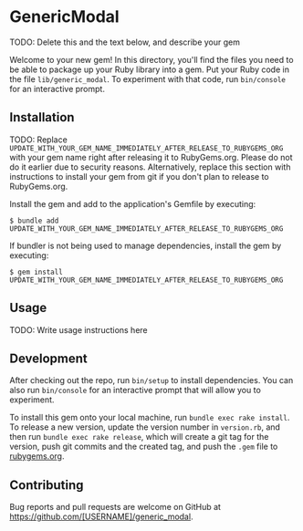 # GenericModal

TODO: Delete this and the text below, and describe your gem

Welcome to your new gem! In this directory, you'll find the files you need to be able to package up your Ruby library into a gem. Put your Ruby code in the file `lib/generic_modal`. To experiment with that code, run `bin/console` for an interactive prompt.

## Installation

TODO: Replace `UPDATE_WITH_YOUR_GEM_NAME_IMMEDIATELY_AFTER_RELEASE_TO_RUBYGEMS_ORG` with your gem name right after releasing it to RubyGems.org. Please do not do it earlier due to security reasons. Alternatively, replace this section with instructions to install your gem from git if you don't plan to release to RubyGems.org.

Install the gem and add to the application's Gemfile by executing:

    $ bundle add UPDATE_WITH_YOUR_GEM_NAME_IMMEDIATELY_AFTER_RELEASE_TO_RUBYGEMS_ORG

If bundler is not being used to manage dependencies, install the gem by executing:

    $ gem install UPDATE_WITH_YOUR_GEM_NAME_IMMEDIATELY_AFTER_RELEASE_TO_RUBYGEMS_ORG

## Usage

TODO: Write usage instructions here

## Development

After checking out the repo, run `bin/setup` to install dependencies. You can also run `bin/console` for an interactive prompt that will allow you to experiment.

To install this gem onto your local machine, run `bundle exec rake install`. To release a new version, update the version number in `version.rb`, and then run `bundle exec rake release`, which will create a git tag for the version, push git commits and the created tag, and push the `.gem` file to [rubygems.org](https://rubygems.org).

## Contributing

Bug reports and pull requests are welcome on GitHub at https://github.com/[USERNAME]/generic_modal.
